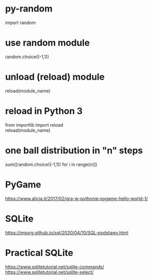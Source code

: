 # py-random
 import random
# use random module 
 random.choice((-1,1)) 
# unload (reload) module
 reload(module_name)
# reload in Python 3
 from importlib import reload<br />
 reload(module_name)
# one ball distribution in "n" steps
 sum([random.choice((-1,1)) for i in range(n)])
# PyGame
 https://www.alicja.it/2017/02/gra-w-pythonie-pygame-hello-world-1/
# SQLite
  https://mgurg.github.io/sql/2020/04/10/SQL-podstawy.html
# Practical SQLite
  https://www.sqlitetutorial.net/sqlite-commands/
  https://www.sqlitetutorial.net/sqlite-select/
